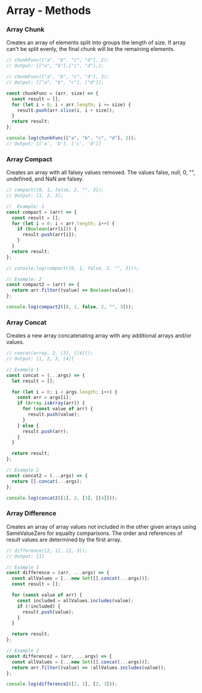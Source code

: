 # Array - Methods

### Array Chunk

Creates an array of elements split into groups the length of size. If array can't be split evenly, the final chunk will be the remaining elements.

```javascript
// chunkFunc(["a", "b", "c", "d"], 2);
// Output: [["a", "b"],["c", "d"],];

// chunkFunc(["a", "b", "c", "d"], 3);
// Output: [["a", "b", "c"], ["d"]];

const chunkFunc = (arr, size) => {
  const result = [];
  for (let i = 0; i < arr.length; i += size) {
    result.push(arr.slice(i, i + size));
  }
  return result;
};

console.log(chunkFunc(["a", "b", "c", "d"], 2));
// Output: [['a', 'b'], ['c', 'd']]
```

### Array Compact

Creates an array with all falsey values removed. The values false, null, 0, "", undefined, and NaN are falsey.

```javascript
// compact([0, 1, false, 2, "", 3]);
// Output: [1, 2, 3];

//  Example: 1
const compact = (arr) => {
  const result = [];
  for (let i = 0; i < arr.length; i++) {
    if (Boolean(arr[i])) {
      result.push(arr[i]);
    }
  }
  return result;
};

// console.log(compact([0, 1, false, 2, "", 3]));

// Example: 2
const compact2 = (arr) => {
  return arr.filter((value) => Boolean(value));
};

console.log(compact2([0, 1, false, 2, "", 3]));
```

### Array Concat

Creates a new array concatenating array with any additional arrays and/or values.

```javascript
// concat(array, 2, [3], [[4]]);
// Output: [1, 2, 3, [4]]

// Example 1
const concat = (...args) => {
  let result = [];

  for (let i = 0; i < args.length; i++) {
    const arr = args[i];
    if (Array.isArray(arr)) {
      for (const value of arr) {
        result.push(value);
      }
    } else {
      result.push(arr);
    }
  }

  return result;
};

// Example 2
const concat2 = (...args) => {
  return [].concat(...args);
};

console.log(concat2([1], 2, [3], [[4]]));
```

### Array Difference

Creates an array of array values not included in the other given arrays using SameValueZero for equality comparisons. The order and references of result values are determined by the first array.

```javascript
// difference([2, 1], [2, 3]);
// Output: [1]

// Example 1
const difference = (arr, ...args) => {
  const allValues = [...new Set([].concat(...args))];
  const result = [];

  for (const value of arr) {
    const included = allValues.includes(value);
    if (!included) {
      result.push(value);
    }
  }

  return result;
};

// Example 2
const difference2 = (arr, ...args) => {
  const allValues = [...new Set([].concat(...args))];
  return arr.filter((value) => !allValues.includes(value));
};

console.log(difference2([2, 1], [2, 3]));
```

